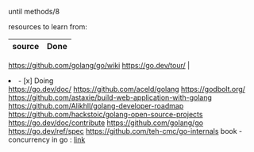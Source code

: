 until methods/8


resources to learn from:

source | Done 
--- | ---
https://github.com/golang/go/wiki
https://go.dev/tour/ | <li>- [x] Doing</li>
https://go.dev/doc/ 
https://github.com/aceld/golang
https://godbolt.org/
https://github.com/astaxie/build-web-application-with-golang
https://github.com/Alikhll/golang-developer-roadmap
https://github.com/hackstoic/golang-open-source-projects
https://go.dev/doc/contribute
https://github.com/golang/go
https://go.dev/ref/spec
https://github.com/teh-cmc/go-internals
book - concurrency in go : [link](https://www.oreilly.com/library/view/concurrency-in-go/9781491941294/)

